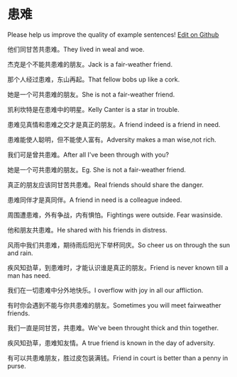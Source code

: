 # 患难

Please help us improve the quality of example sentences! [Edit on Github](https://github.com/jiyushe/jiyu-example-sentence-source/blob/main/chinese/huannan.md)

<p><span class="chinese">他们同甘苦共患难。</span><span class="english">They lived in weal and woe.</span></p>

<p><span class="chinese">杰克是个不能共患难的朋友。</span><span class="english">Jack is a fair-weather friend.</span></p>

<p><span class="chinese">那个人经过患难，东山再起。</span><span class="english">That fellow bobs up like a cork.</span></p>

<p><span class="chinese">她是一个可共患难的朋友。</span><span class="english">She is not a fair-weather friend.</span></p>

<p><span class="chinese">凯利坎特是在患难中的明星。</span><span class="english">Kelly Canter is a star in trouble.</span></p>

<p><span class="chinese">患难见真情和患难之交才是真正的朋友。</span><span class="english">A friend indeed is a friend in need.</span></p>

<p><span class="chinese">患难能使人聪明，但不能使人富有。</span><span class="english">Adversity makes a man wise,not rich.</span></p>

<p><span class="chinese">我们可是曾共患难。</span><span class="english">After all I've been through with you?</span></p>

<p><span class="chinese">她是一个可共患难的朋友。</span><span class="english">Eg. She is not a fair-weather friend.</span></p>

<p><span class="chinese">真正的朋友应该同甘苦共患难。</span><span class="english">Real friends should share the danger.</span></p>

<p><span class="chinese">患难同伴才是真同伴。</span><span class="english">A friend in need is a colleague indeed.</span></p>

<p><span class="chinese">周围遭患难，外有争战，内有惧怕。</span><span class="english">Fightings were outside. Fear wasinside.</span></p>

<p><span class="chinese">他和朋友共患难。</span><span class="english">He shared with his friends in distress.</span></p>

<p><span class="chinese">风雨中我们共患难，期待雨后阳光下举杯同庆。</span><span class="english">So cheer us on through the sun and rain.</span></p>

<p><span class="chinese">疾风知劲草，到患难时，才能认识谁是真正的朋友。</span><span class="english">Friend is never known till a man has need.</span></p>

<p><span class="chinese">我们在一切患难中分外地快乐。</span><span class="english">I overflow with joy in all our affliction.</span></p>

<p><span class="chinese">有时你会遇到不能与你共患难的朋友。</span><span class="english">Sometimes you will meet fairweather friends.</span></p>

<p><span class="chinese">我们一直是同甘苦，共患难。</span><span class="english">We've been throught thick and thin together.</span></p>

<p><span class="chinese">疾风知劲草，患难知友情。</span><span class="english">A true friend is known in the day of adversity.</span></p>

<p><span class="chinese">有可以共患难朋友，胜过皮包装满钱。</span><span class="english">Friend in court is better than a penny in purse.</span></p>

